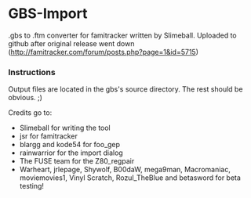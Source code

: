 # GBS-Import
.gbs to .ftm converter for famitracker written by Slimeball.
Uploaded to github after original release went down (http://famitracker.com/forum/posts.php?page=1&id=5715)

### Instructions

Output files are located in the gbs's source directory. The rest should be obvious. ;)

Credits go to:

- Slimeball for writing the tool
- jsr for famitracker
- blargg and kode54 for foo_gep
- rainwarrior for the import dialog
- The FUSE team for the Z80_regpair
- Warheart, jrlepage, Shywolf, B00daW, mega9man, Macromaniac, moviemovies1, Vinyl Scratch, Rozul_TheBlue and betasword for beta testing!
